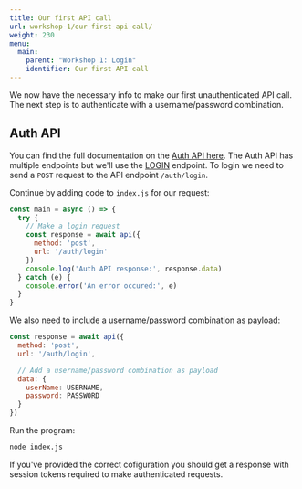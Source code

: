 ```yaml
---
title: Our first API call
url: workshop-1/our-first-api-call/
weight: 230
menu:
  main:
    parent: "Workshop 1: Login"
    identifier: Our first API call
---
```


We now have the necessary info to make our first unauthenticated API call. The next step is to authenticate with a username/password combination.

## Auth API

You can find the full documentation on the [Auth API here](https://docs.telenorconnexion.com/mic/rest-api/auth/). The Auth API has multiple endpoints but we'll use the [LOGIN](https://docs.telenorconnexion.com/mic/rest-api/auth/#login) endpoint. To login we need to send a `POST` request to the API endpoint `/auth/login`.

Continue by adding code to `index.js` for our request:

```javascript
const main = async () => {
  try {
    // Make a login request
    const response = await api({
      method: 'post',
      url: '/auth/login'
    })
    console.log('Auth API response:', response.data)
  } catch (e) {
    console.error('An error occured:', e)
  }
}
```

We also need to include a username/password combination as payload:

```javascript
const response = await api({
  method: 'post',
  url: '/auth/login',

  // Add a username/password combination as payload
  data: {
    userName: USERNAME,
    password: PASSWORD
  }
})
```

Run the program:

```sh
node index.js
```

If you've provided the correct cofiguration you should get a response with session tokens required to make authenticated requests.
